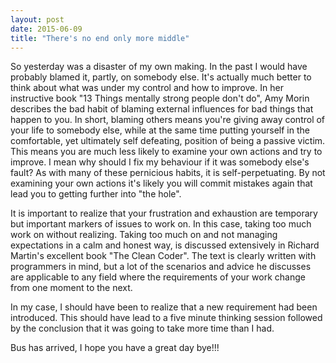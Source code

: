 ```yaml
---
layout: post
date: 2015-06-09
title: "There's no end only more middle"
---
```


So yesterday was a disaster of my own making. In the past I would have probably blamed it, partly, on somebody else. It's actually much better to think about what was under my control and how to improve. In her instructive book "13 Things mentally strong people don't do", Amy Morin describes the bad habit of blaming external influences for bad things that happen to you. In short, blaming others means you're giving away control of your life to somebody else, while at the same time putting yourself in the comfortable, yet ultimately self defeating, position of being a passive victim. This means you are much less likely to examine your own actions and try to improve. I mean why should I fix my behaviour if it was somebody else's fault? As with many of these pernicious habits, it is self-perpetuating. By not examining your own actions it's likely you will commit mistakes again that lead you to getting further into "the hole".

It is important to realize that your frustration and exhaustion are temporary but important markers of issues to work on. In this case, taking too much work on without realizing. Taking too much on and not managing expectations in a calm and honest way, is discussed extensively in Richard Martin's excellent book "The Clean Coder". The text is clearly written with programmers in mind, but a lot of the scenarios and advice he discusses are applicable to any field where the requirements of your work change from one moment to the next.

In my case, I should have been to realize that a new requirement had been introduced. This should have lead to a five minute thinking session followed by the conclusion that it was going to take more time than I had.

Bus has arrived, I hope you have a great day bye!!!
